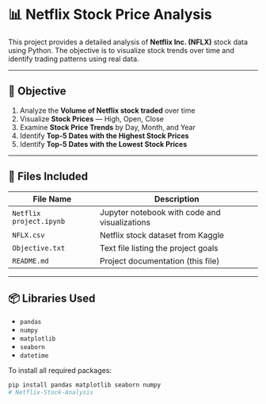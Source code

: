 # 📊 Netflix Stock Price Analysis

This project provides a detailed analysis of **Netflix Inc. (NFLX)** stock data using Python. The objective is to visualize stock trends over time and identify trading patterns using real data.

---

## 📝 Objective

1. Analyze the **Volume of Netflix stock traded** over time  
2. Visualize **Stock Prices** — High, Open, Close  
3. Examine **Stock Price Trends** by Day, Month, and Year  
4. Identify **Top-5 Dates with the Highest Stock Prices**  
5. Identify **Top-5 Dates with the Lowest Stock Prices**

---

## 📁 Files Included

| File Name              | Description                                     |
|------------------------|-------------------------------------------------|
| `Netflix project.ipynb` | Jupyter notebook with code and visualizations   |
| `NFLX.csv`             | Netflix stock dataset from Kaggle               |
| `Objective.txt`        | Text file listing the project goals             |
| `README.md`            | Project documentation (this file)               |

---

## 📦 Libraries Used

- `pandas`
- `numpy`
- `matplotlib`
- `seaborn`
- `datetime`

To install all required packages:

```bash
pip install pandas matplotlib seaborn numpy
# Netflix-Stock-Analysis
